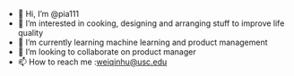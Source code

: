 - 👋 Hi, I’m @pia111
- 👀 I’m interested in cooking, designing and arranging stuff to improve life quality
- 🌱 I’m currently learning machine learning and product management
- 💞️ I’m looking to collaborate on product manager
- 📫 How to reach me :weiqinhu@usc.edu

<!---
pia111/pia111 is a ✨ special ✨ repository because its `README.md` (this file) appears on your GitHub profile.
You can click the Preview link to take a look at your changes.
--->
